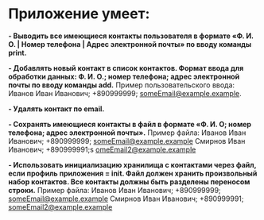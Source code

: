 # Приложение умеет:

**- Выводить все имеющиеся контакты пользователя в формате «Ф. И. О. | Номер телефона | Адрес электронной почты» по вводу команды print.**

**- Добавлять новый контакт в список контактов. Формат ввода для обработки данных: Ф. И. О.; номер телефона; адрес электронной почты по вводу команды add.**
Пример пользовательского ввода: Иванов Иван Иванович; +890999999; someEmail@example.example.

**- Удалять контакт по email.**

**- Сохранять имеющиеся контакты в файл в формате «Ф. И. О; номер телефона; адрес электронной почты».**
Пример файла:
Иванов Иван Иванович; +890999999; someEmail@example.example
Смирнов Иван Иванович; +890999991;s omeEmail2@example.example

**- Использовать инициализацию хранилища с контактами через файл, если профиль приложения = init. Файл должен хранить произвольный набор контактов. Все контакты должны быть разделены переносом строки.**
Пример файла:
Иванов Иван Иванович; +890999999; someEmail@example.example
Смирнов Иван Иванович; +890999991; someEmail2@example.example
